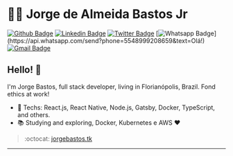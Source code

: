 # :man_technologist: Jorge de Almeida Bastos Jr

[![Github Badge](https://img.shields.io/badge/-Github-000?style=flat-square&logo=Github&logoColor=white&link=https://github.com/jbastosufsc)](https://github.com/jbastosufsc/)
[![Linkedin Badge](https://img.shields.io/badge/-LinkedIn-blue?style=flat-square&logo=Linkedin&logoColor=white&link=https://www.linkedin.com/in/jorgebastosjr/)](https://www.linkedin.com/in/jorgebastosjr/)
[![Twitter Badge](https://img.shields.io/badge/-Twitter-1ca0f1?style=flat-square&labelColor=1ca0f1&logo=twitter&logoColor=white&link=https://twitter.com/jorgebastosftw)](https://twitter.com/jorgebastosftw)
[![Whatsapp Badge](https://img.shields.io/badge/-Whatsapp-4CA143?style=flat-square&labelColor=4CA143&logo=whatsapp&logoColor=white&link=https://api.whatsapp.com/send?phone=5512988344336&text=Olá!)](https://api.whatsapp.com/send?phone=5548999208659&text=Olá!)
[![Gmail Badge](https://img.shields.io/badge/-Gmail-c14438?style=flat-square&logo=Gmail&logoColor=white&link=mailto:jbastos.ufsc@gmail.com)](mailto:jbastos.ufsc@gmail.com)

## Hello! 👋

I'm Jorge Bastos, full stack developer, living in Florianópolis, Brazil.
Fond ethics at work!


<!-- - :office_worker:  -->

- :blue_heart: Techs: React.js, React Native, Node.js, Gatsby, Docker, TypeScript, and others.
- :books: Studying and exploring, Docker, Kubernetes e AWS :heart:

> :octocat: [jorgebastos.tk](https://www.jorgebastos.tk/)

---

<!--
**jbastosufsc/jbastosufsc** is a ✨ _special_ ✨ repository because its `README.md` (this file) appears on your GitHub profile.

Here are some ideas to get you started:

- 🔭 I’m currently working on ...
- 🌱 I’m currently learning ...
- 👯 I’m looking to collaborate on ...
- 🤔 I’m looking for help with ...
- 💬 Ask me about ...
- 📫 How to reach me: ...
- 😄 Pronouns: ...
- ⚡ Fun fact: ...
-->
